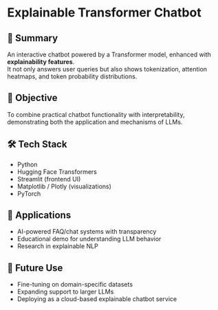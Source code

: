 # Explainable Transformer Chatbot

## 📌 Summary
An interactive chatbot powered by a Transformer model, enhanced with **explainability features**.  
It not only answers user queries but also shows tokenization, attention heatmaps, and token probability distributions.

## 🎯 Objective
To combine practical chatbot functionality with interpretability, demonstrating both the application and mechanisms of LLMs.

## 🛠️ Tech Stack
- Python  
- Hugging Face Transformers  
- Streamlit (frontend UI)  
- Matplotlib / Plotly (visualizations)  
- PyTorch  

## 🚀 Applications
- AI-powered FAQ/chat systems with transparency  
- Educational demo for understanding LLM behavior  
- Research in explainable NLP  

## 🔮 Future Use
- Fine-tuning on domain-specific datasets  
- Expanding support to larger LLMs  
- Deploying as a cloud-based explainable chatbot service
